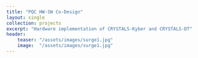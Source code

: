 ```yaml
---
title: "PQC HW-SW Co-Design"
layout: single
collection: projects
excerpt: "Hardware implementation of CRYSTALS-Kyber and CRYSTALS-DT"
header:
    teaser: "/assets/images/surge1.jpg"
    image:  "/assets/images/surge1.jpg"
---
```

